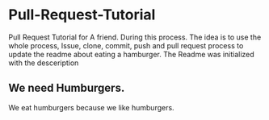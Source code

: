 # Pull-Request-Tutorial
Pull Request Tutorial for A friend. During this process. The idea is to use the whole process, Issue, clone, commit, push and pull request process to update the readme about eating a hamburger. The Readme was initialized with the desceription

## We need Humburgers.
We eat humburgers because we like humburgers.
